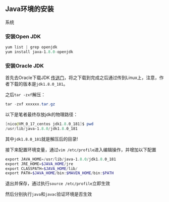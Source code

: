 ## Java环境的安装
系统

### 安装Open JDK
```powershell
yum list | grep openjdk
yum install java-1.8.0-openjdk
```
### 安装Oracle JDK
首先去Oracle下载JDK [传送门](https://www.oracle.com/technetwork/java/javase/downloads/java-archive-javase8-2177648.html)，将之下载到完成之后通过传到Linux上，注意，作者下载的版本是``jdk1.8.0_181``。

之后```tar -zxf```解压：
```powershell
tar -zxf xxxxxx.tar.gz
```
以下是笔者最终存放jdk的物理路径：
```powershell
[nico@VM_0_17_centos jdk1.8.0_181]$ pwd
/usr/lib/java-1.8.0/jdk1.8.0_181
```
其中``jdk1.8.0_181``就是解压后的目录!

接下来配置环境变量，通过```vim /etc/profile```进入编辑操作，并增加以下配置
```powershell
export JAVA_HOME=/usr/lib/java-1.8.0/jdk1.8.0_181
export JRE_HOME=$JAVA_HOME/jre
export CLASSPATH=$JAVA_HOME/lib/
export PATH=$JAVA_HOME/bin:$MAVEN_HOME/bin:$PATH
```
退出并保存，通过执行```source /etc/profile```立即生效

然后分别执行```java```和```javac```验证环境是否生效
